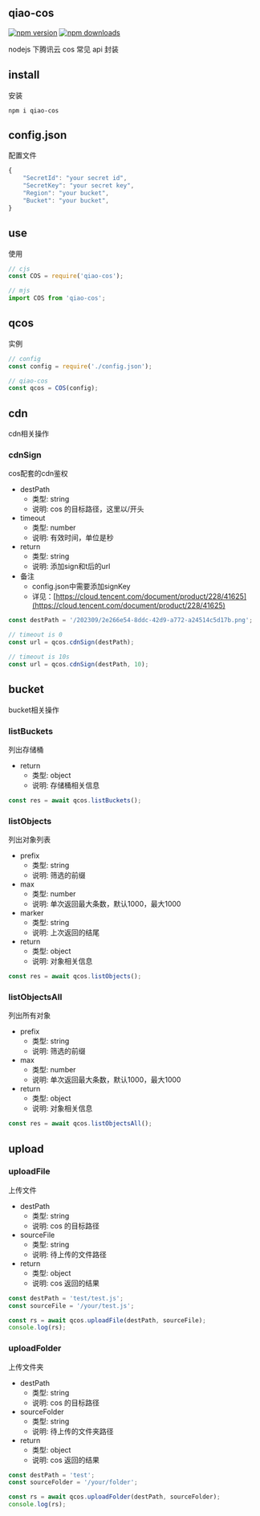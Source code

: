 ## qiao-cos

[![npm version](https://img.shields.io/npm/v/qiao-cos.svg?style=flat-square)](https://www.npmjs.org/package/qiao-cos)
[![npm downloads](https://img.shields.io/npm/dm/qiao-cos.svg?style=flat-square)](https://npm-stat.com/charts.html?package=qiao-cos)

nodejs 下腾讯云 cos 常见 api 封装

## install

安装

```shell
npm i qiao-cos
```

## config.json

配置文件

```javascript
{
    "SecretId": "your secret id",
    "SecretKey": "your secret key",
    "Region": "your bucket",
    "Bucket": "your bucket",
}
```

## use

使用

```javascript
// cjs
const COS = require('qiao-cos');

// mjs
import COS from 'qiao-cos';
```

## qcos

实例

```javascript
// config
const config = require('./config.json');

// qiao-cos
const qcos = COS(config);
```

## cdn

cdn相关操作

### cdnSign

cos配套的cdn鉴权

- destPath
  - 类型: string
  - 说明: cos 的目标路径，这里以/开头
- timeout
  - 类型: number
  - 说明: 有效时间，单位是秒
- return
  - 类型: string
  - 说明: 添加sign和t后的url
- 备注
  - config.json中需要添加signKey
  - 详见：[https://cloud.tencent.com/document/product/228/41625](https://cloud.tencent.com/document/product/228/41625)

```javascript
const destPath = '/202309/2e266e54-8ddc-42d9-a772-a24514c5d17b.png';

// timeout is 0
const url = qcos.cdnSign(destPath);

// timeout is 10s
const url = qcos.cdnSign(destPath, 10);
```

## bucket

bucket相关操作

### listBuckets

列出存储桶

- return
  - 类型: object
  - 说明: 存储桶相关信息

```javascript
const res = await qcos.listBuckets();
```

### listObjects

列出对象列表

- prefix
  - 类型: string
  - 说明: 筛选的前缀
- max
  - 类型: number
  - 说明: 单次返回最大条数，默认1000，最大1000
- marker
  - 类型: string
  - 说明: 上次返回的结尾
- return
  - 类型: object
  - 说明: 对象相关信息

```javascript
const res = await qcos.listObjects();
```

### listObjectsAll

列出所有对象

- prefix
  - 类型: string
  - 说明: 筛选的前缀
- max
  - 类型: number
  - 说明: 单次返回最大条数，默认1000，最大1000
- return
  - 类型: object
  - 说明: 对象相关信息

```javascript
const res = await qcos.listObjectsAll();
```

## upload

### uploadFile

上传文件

- destPath
  - 类型: string
  - 说明: cos 的目标路径
- sourceFile
  - 类型: string
  - 说明: 待上传的文件路径
- return
  - 类型: object
  - 说明: cos 返回的结果

```javascript
const destPath = 'test/test.js';
const sourceFile = '/your/test.js';

const rs = await qcos.uploadFile(destPath, sourceFile);
console.log(rs);
```

### uploadFolder

上传文件夹

- destPath
  - 类型: string
  - 说明: cos 的目标路径
- sourceFolder
  - 类型: string
  - 说明: 待上传的文件夹路径
- return
  - 类型: object
  - 说明: cos 返回的结果

```javascript
const destPath = 'test';
const sourceFolder = '/your/folder';

const rs = await qcos.uploadFolder(destPath, sourceFolder);
console.log(rs);
```
